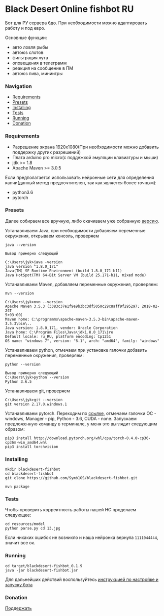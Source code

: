 # Black Desert Online fishbot RU
 
 Бот для РУ сервера бдо. При необходимости можно адаптировать работу и под евро.
 
 Основные функции:
- авто ловля рыбы
- автоюз слотов
- фильтрация лута
- оповещения в телеграмм
- реакция на сообщение в ПМ
- автоюз пива, миниигры 

### Navigation

- [Requirements](#requirements)
- [Presets](#presets)
- [Installing](#installing)
- [Tests](#tests)
- [Running](#running)
- [Donation](#donation)

### Requirements

- Разрешение экрана 1920x1080(При необходимости можно добавить поддержку других разрешений)
- Плата arduino pro micro(с поддежкой эмуляции клавиатуры и мыши)
- jdk >= 1.8
- Apache Maven >= 3.0.5

Если предполагается использовать нейронные сети для определения капчи(данный метод предпочтителен, так как является более точным):
- python3.6
- pytorch

### Presets

Далее собираем все вручную, либо скачиваем уже собранную [версию](https://github.com/Symb1OS/blackdesert-fishbot/releases).

Устанавливаем Java, при необходимости добавляем переменные окружения, открываем консоль, проверяем

```
java --version

Вывод примерно следующий

C:\Users\jyk>java -version
java version "1.8.0_171"
Java(TM) SE Runtime Environment (build 1.8.0_171-b11)
Java HotSpot(TM) 64-Bit Server VM (build 25.171-b11, mixed mode)

```

Устанавливаем Maven, добавляем переменные окружения, проверяем:

```
mvn --version

C:\Users\jyk>mvn --version
Apache Maven 3.5.3 (3383c37e1f9e9b3bc3df5050c29c8aff9f295297; 2018-02-24T
5+03:00)
Maven home: C:\programms\apache-maven-3.5.3-bin\apache-maven-3.5.3\bin\..
Java version: 1.8.0_171, vendor: Oracle Corporation
Java home: C:\Program Files\Java\jdk1.8.0_171\jre
Default locale: ru_RU, platform encoding: Cp1251
OS name: "windows 7", version: "6.1", arch: "amd64", family: "windows"

```

Устанавливаем python, отмечаем при установке галочки добавить переменные окружения, проверяем:

```
python --version

Вывод примерно следующий
C:\Users\jyk>python --version
Python 3.6.5
```

Устанавливаем git, проверяем

```
C:\Users\jyk>git --version
git version 2.17.0.windows.1
```

Устанавливаем pytorch.
Переходим по [ссылке](https://pytorch.org/), отмечаем галочки ОС - windows, Manager - pip, Python - 3.6, CUDA - none. 
Запускаем предложенную команду в терминале, у меня это выглядит следующим образом:

```
pip3 install http://download.pytorch.org/whl/cpu/torch-0.4.0-cp36-cp36m-win_amd64.whl
pip3 install torchvision
```

### Installing

```
mkdir blackdesert-fishbot
cd blackdesert-fishbot
git clone https://github.com/Symb1OS/blackdesert-fishbot.git
```

```
mvn package

```

### Tests

Чтобы проверить корректность работы нашей НС проделаем следующее:
 
```
cd resources/model
python parse.py cd 13.jpg
```

Если никаких ошибок не возникло и наша нейронка вернула `1111044444`, значит все ок.


### Running
```
cd target/blackdesert-fishbot_0.1.9
java -jar blackdesert-fishbot.jar
```

Для дальнейших действий воспользуйтесь [инструкцией по настройке и запуску бота](https://docs.google.com/document/d/1DkkaUYzsAG57zADdlMZyV0jzGTR5s-Vo13wi64Z0TC8/edit#heading=h.3ppzcxu04cdm)


### Donation
[Поддержать](https://money.yandex.ru/to/410014569437812)

